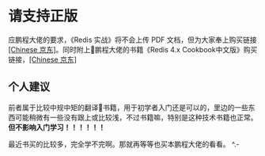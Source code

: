 # 请支持正版

应鹏程大佬的要求，《Redis 实战》将不会上传 PDF 文档，但为大家奉上购买链接 [[Chinese 京东]](https://item.jd.com/11791607.html)。同时附上鹏程大佬的书籍《Redis 4.x Cookbook中文版》购买链接，[[Chinese 京东]](https://item.jd.com/12364212.html)

## 个人建议

前者属于比较中规中矩的翻译书籍，用于初学者入门还是可以的，里边的一些东西可能稍微有一些没有跟上或比较浅，不过书籍嘛，特别是这种技术书籍也正常。**但不影响入门学习！！！！！！**

最近书买的比较多，完全学不完啊。那就再等等也买本鹏程大佬的看看。 ^.-